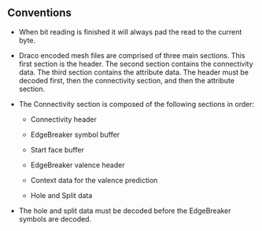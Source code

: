 ## Conventions

  * When bit reading is finished it will always pad the read to the current
    byte.

  * Draco encoded mesh files are comprised of three main sections. This first
    section is the header. The second section contains the connectivity data.
    The third section contains the attribute data. The header must be decoded
    first, then the connectivity section, and then the attribute section.

  * The Connectivity section is composed of the following sections in order:

    * Connectivity header

    * EdgeBreaker symbol buffer

    * Start face buffer

    * EdgeBreaker valence header

    * Context data for the valence prediction

    * Hole and Split data

  * The hole and split data must be decoded before the EdgeBreaker symbols are
    decoded.
